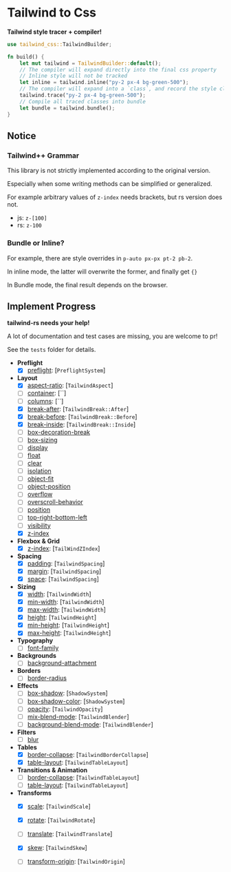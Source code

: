 # Tailwind to Css

**Tailwind style tracer + compiler!**

```rust
use tailwind_css::TailwindBuilder;

fn build() {
    let mut tailwind = TailwindBuilder::default();
    // The compiler will expand directly into the final css property
    // Inline style will not be tracked
    let inline = tailwind.inline("py-2 px-4 bg-green-500");
    // The compiler will expand into a `class`, and record the style class used
    tailwind.trace("py-2 px-4 bg-green-500");
    // Compile all traced classes into bundle
    let bundle = tailwind.bundle();
}
```

## Notice

### Tailwind++ Grammar

This library is not strictly implemented according to the original version.

Especially when some writing methods can be simplified or generalized.

For example arbitrary values of `z-index` needs brackets, but rs version does not.

- js: `z-[100]`
- rs: `z-100`

### Bundle or Inline?

For example, there are style overrides in `p-auto px-px pt-2 pb-2`.

In inline mode, the latter will overwrite the former, and finally get `{}`

In Bundle mode, the final result depends on the browser.

## Implement Progress

**tailwind-rs needs your help!**

A lot of documentation and test cases are missing, you are welcome to pr!

See the `tests` folder for details.

- **Preflight**
  - [x] [preflight](https://tailwindcss.com/docs/preflight): [`PreflightSystem`]
- **Layout**
  - [x] [aspect-ratio](https://tailwindcss.com/docs/aspect-ratio): [`TailwindAspect`]
  - [ ] [container](https://tailwindcss.com/docs/container): [``]
  - [ ] [columns](https://tailwindcss.com/docs/columns): [``]
  - [x] [break-after](https://tailwindcss.com/docs/break-after): [`TailwindBreak::After`]
  - [x] [break-before](https://tailwindcss.com/docs/break-before): [`TailwindBreak::Before`]
  - [x] [break-inside](https://tailwindcss.com/docs/break-inside): [`TailwindBreak::Inside`]
  - [ ] [box-decoration-break](https://tailwindcss.com/docs/box-decoration-break)
  - [ ] [box-sizing](https://tailwindcss.com/docs/box-sizing)
  - [ ] [display](https://tailwindcss.com/docs/display)
  - [ ] [float](https://tailwindcss.com/docs/display)
  - [ ] [clear](https://tailwindcss.com/docs/display)
  - [ ] [isolation](https://tailwindcss.com/docs/display)
  - [ ] [object-fit](https://tailwindcss.com/docs/display)
  - [ ] [object-position](https://tailwindcss.com/docs/display)
  - [ ] [overflow](https://tailwindcss.com/docs/display)
  - [ ] [overscroll-behavior](https://tailwindcss.com/docs/display)
  - [ ] [position](https://tailwindcss.com/docs/display)
  - [ ] [top-right-bottom-left](https://tailwindcss.com/docs/display)
  - [ ] [visibility](https://tailwindcss.com/docs/display)
  - [x] [z-index](https://tailwindcss.com/docs/z-index)
- **Flexbox & Grid**
  - [x] [z-index](https://tailwindcss.com/docs/flex-basis): [`TailWindZIndex`]
- **Spacing**
  - [x] [padding](https://tailwindcss.com/docs/padding): [`TailwindSpacing`]
  - [x] [margin](https://tailwindcss.com/docs/margin): [`TailwindSpacing`]
  - [x] [space](https://tailwindcss.com/docs/space): [`TailwindSpacing`]
- **Sizing**
  - [x] [width](https://tailwindcss.com/docs/width): [`TailwindWidth`]
  - [x] [min-width](https://tailwindcss.com/docs/min-width): [`TailwindWidth`]
  - [x] [max-width](https://tailwindcss.com/docs/max-width): [`TailwindWidth`]
  - [x] [height](https://tailwindcss.com/docs/height): [`TailwindHeight`]
  - [x] [min-height](https://tailwindcss.com/docs/min-height): [`TailwindHeight`]
  - [x] [max-height](https://tailwindcss.com/docs/max-height): [`TailwindHeight`]
- **Typography**
  - [ ] [font-family](https://tailwindcss.com/docs/font-family)
- **Backgrounds**
  - [ ] [background-attachment](https://tailwindcss.com/docs/background-attachment)
- **Borders**
  - [ ] [border-radius](https://tailwindcss.com/docs/background-attachment)
- **Effects**
  - [ ] [box-shadow](https://tailwindcss.com/docs/box-shadow): [`ShadowSystem`]
  - [ ] [box-shadow-color](https://tailwindcss.com/docs/box-shadow-color): [`ShadowSystem`]
  - [ ] [opacity](https://tailwindcss.com/docs/opacity): [`TailwindOpacity`]
  - [ ] [mix-blend-mode](https://tailwindcss.com/docs/mix-blend-mode): [`TailwindBlender`]
  - [ ] [background-blend-mode](https://tailwindcss.com/docs/background-blend-mode): [`TailwindBlender`]
- **Filters**
  - [ ] [blur](https://tailwindcss.com/docs/blur)
- **Tables**
  - [x] [border-collapse](https://tailwindcss.com/docs/border-collapse): [`TailwindBorderCollapse`]
  - [x] [table-layout](https://tailwindcss.com/docs/table-layout): [`TailwindTableLayout`]
- **Transitions & Animation**
  - [ ] [border-collapse](https://tailwindcss.com/docs/border-collapse): [`TailwindTableLayout`]
  - [ ] [table-layout](https://tailwindcss.com/docs/table-layout): [`TailwindTableLayout`]
- **Transforms**
  - [x] [scale](https://tailwindcss.com/docs/scale): [`TailwindScale`]
  - [x] [rotate](https://tailwindcss.com/docs/rotate): [`TailwindRotate`]
  - [ ] [translate](https://tailwindcss.com/docs/translate): [`TailwindTranslate`]
  - [x] [skew](https://tailwindcss.com/docs/skew): [`TailwindSkew`]
  - [ ] [transform-origin](https://tailwindcss.com/docs/transform-origin): [`TailwindOrigin`]








